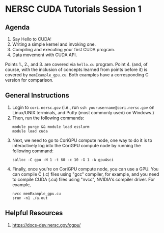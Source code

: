 # NERSC CUDA Tutorials Session 1

## Agenda
1. Say Hello to CUDA!
2. Writing a simple kernel and invoking one.
3. Compiling and executing your first CUDA program.
4. Data movement with CUDA API.

Points 1., 2., and 3. are covered via ```hello.cu``` program. Point 4. (and, of course, with the inclusion of concepts learned from points before it) is covered by ```memExample_gpu.cu```. Both examples have a corresponding C version for comparison. 

## General Instructions
1. Login to ```cori.nersc.gov``` (i.e., run ```ssh yourusername@cori.nersc.gov``` on Linux/UNIX terminals, and Putty (most commonly used) on Windows.)
2. Then, run the following commands:
   ```
   module purge && module load esslurm
   module load cuda
   ```
3. Next, we need to go to CoriGPU compute node, one way to do it is to interactively log into the CoriGPU compute node by running the following command:
   ```
   salloc -C gpu -N 1 -t 60 -c 10 -G 1 -A gpu4sci
   ```
4. Finally, once you're on CoriGPU compute node, you can use a GPU. You can compile C (.c) files using "gcc" compiler, for example, and you need to compile CUDA (.cu) files using "nvcc", NVIDIA's compiler driver. For example, 
   ```
   nvcc memExample_gpu.cu
   srun -n1 ./a.out
   ```

## Helpful Resources
1. https://docs-dev.nersc.gov/cgpu/
